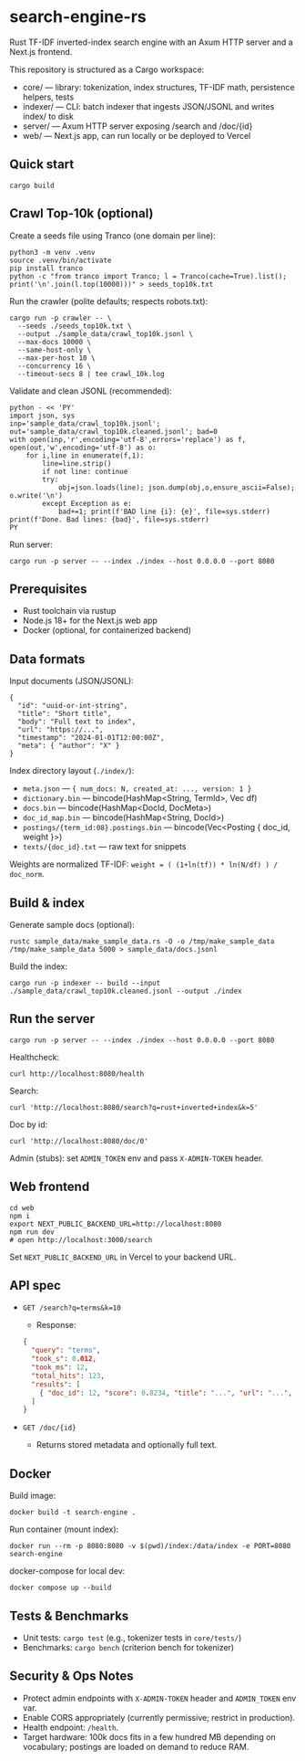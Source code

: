 # search-engine-rs

Rust TF-IDF inverted-index search engine with an Axum HTTP server and a Next.js frontend.

This repository is structured as a Cargo workspace:

- core/ — library: tokenization, index structures, TF-IDF math, persistence helpers, tests
- indexer/ — CLI: batch indexer that ingests JSON/JSONL and writes index/ to disk
- server/ — Axum HTTP server exposing /search and /doc/{id}
- web/ — Next.js app, can run locally or be deployed to Vercel

## Quick start

```
cargo build
```

## Crawl Top-10k (optional)

Create a seeds file using Tranco (one domain per line):
```
python3 -m venv .venv
source .venv/bin/activate
pip install tranco
python -c "from tranco import Tranco; l = Tranco(cache=True).list(); print('\n'.join(l.top(10000)))" > seeds_top10k.txt
```

Run the crawler (polite defaults; respects robots.txt):
```
cargo run -p crawler -- \
  --seeds ./seeds_top10k.txt \
  --output ./sample_data/crawl_top10k.jsonl \
  --max-docs 10000 \
  --same-host-only \
  --max-per-host 10 \
  --concurrency 16 \
  --timeout-secs 8 | tee crawl_10k.log
```

Validate and clean JSONL (recommended):
```
python - << 'PY'
import json, sys
inp='sample_data/crawl_top10k.jsonl'; out='sample_data/crawl_top10k.cleaned.jsonl'; bad=0
with open(inp,'r',encoding='utf-8',errors='replace') as f, open(out,'w',encoding='utf-8') as o:
    for i,line in enumerate(f,1):
        line=line.strip()
        if not line: continue
        try:
            obj=json.loads(line); json.dump(obj,o,ensure_ascii=False); o.write('\n')
        except Exception as e:
            bad+=1; print(f'BAD line {i}: {e}', file=sys.stderr)
print(f'Done. Bad lines: {bad}', file=sys.stderr)
PY
```

Run server:
```
cargo run -p server -- --index ./index --host 0.0.0.0 --port 8080
```

## Prerequisites

- Rust toolchain via rustup
- Node.js 18+ for the Next.js web app
- Docker (optional, for containerized backend)

## Data formats

Input documents (JSON/JSONL):
```
{
  "id": "uuid-or-int-string",
  "title": "Short title",
  "body": "Full text to index",
  "url": "https://...",
  "timestamp": "2024-01-01T12:00:00Z",
  "meta": { "author": "X" }
}
```

Index directory layout (`./index/`):
- `meta.json` — `{ num_docs: N, created_at: ..., version: 1 }`
- `dictionary.bin` — bincode(HashMap<String, TermId>, Vec<u32> df)
- `docs.bin` — bincode(HashMap<DocId, DocMeta>)
- `doc_id_map.bin` — bincode(HashMap<String, DocId>)
- `postings/{term_id:08}.postings.bin` — bincode(Vec<Posting { doc_id, weight }>)
- `texts/{doc_id}.txt` — raw text for snippets

Weights are normalized TF-IDF: `weight = ( (1+ln(tf)) * ln(N/df) ) / doc_norm`.

## Build & index

Generate sample docs (optional):
``` 
rustc sample_data/make_sample_data.rs -O -o /tmp/make_sample_data
/tmp/make_sample_data 5000 > sample_data/docs.jsonl
```

Build the index:
```
cargo run -p indexer -- build --input ./sample_data/crawl_top10k.cleaned.jsonl --output ./index
```

## Run the server

```
cargo run -p server -- --index ./index --host 0.0.0.0 --port 8080
```

Healthcheck:
```
curl http://localhost:8080/health
```

Search:
```
curl 'http://localhost:8080/search?q=rust+inverted+index&k=5'
```

Doc by id:
```
curl 'http://localhost:8080/doc/0'
```

Admin (stubs): set `ADMIN_TOKEN` env and pass `X-ADMIN-TOKEN` header.

## Web frontend

```
cd web
npm i
export NEXT_PUBLIC_BACKEND_URL=http://localhost:8080
npm run dev
# open http://localhost:3000/search
```

Set `NEXT_PUBLIC_BACKEND_URL` in Vercel to your backend URL.

## API spec

- `GET /search?q=terms&k=10`
  - Response:
  ```json
  {
    "query": "terms",
    "took_s": 0.012,
    "took_ms": 12,
    "total_hits": 123,
    "results": [
      { "doc_id": 12, "score": 0.8234, "title": "...", "url": "...", "snippet": "... <em>term</em> ..." }
    ]
  }
  ```

- `GET /doc/{id}`
  - Returns stored metadata and optionally full text.

## Docker

Build image:
```
docker build -t search-engine .
```

Run container (mount index):
```
docker run --rm -p 8080:8080 -v $(pwd)/index:/data/index -e PORT=8080 search-engine
```

docker-compose for local dev:
```
docker compose up --build
```

## Tests & Benchmarks

- Unit tests: `cargo test` (e.g., tokenizer tests in `core/tests/`)
- Benchmarks: `cargo bench` (criterion bench for tokenizer)

## Security & Ops Notes

- Protect admin endpoints with `X-ADMIN-TOKEN` header and `ADMIN_TOKEN` env var.
- Enable CORS appropriately (currently permissive; restrict in production).
- Health endpoint: `/health`.
- Target hardware: 100k docs fits in a few hundred MB depending on vocabulary; postings are loaded on demand to reduce RAM.
